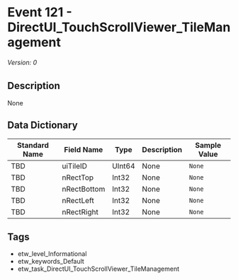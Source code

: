 # Event 121 - DirectUI_TouchScrollViewer_TileManagement
###### Version: 0

## Description
None

## Data Dictionary
|Standard Name|Field Name|Type|Description|Sample Value|
|---|---|---|---|---|
|TBD|uiTileID|UInt64|None|`None`|
|TBD|nRectTop|Int32|None|`None`|
|TBD|nRectBottom|Int32|None|`None`|
|TBD|nRectLeft|Int32|None|`None`|
|TBD|nRectRight|Int32|None|`None`|

## Tags
* etw_level_Informational
* etw_keywords_Default
* etw_task_DirectUI_TouchScrollViewer_TileManagement